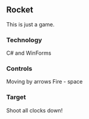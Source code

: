 ## Rocket

This is just a game.


### Technology

C# and WinForms

### Controls
Moving by arrows
Fire - space

### Target
Shoot all clocks down!
